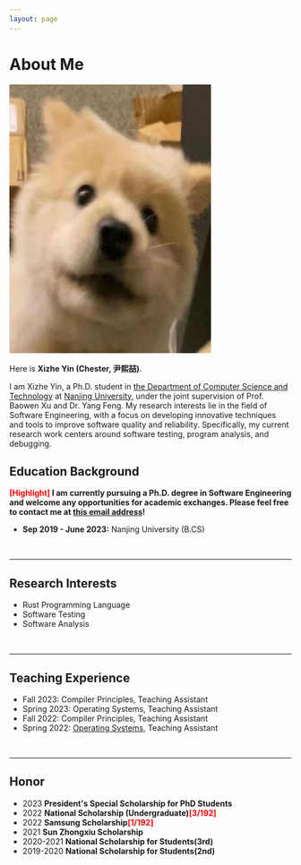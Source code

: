 ```yaml
---
layout: page
---
```


# About Me

<img src="images/yxz.jpg" class="floatpic" width="360" height="480">

Here is **Xizhe Yin (Chester, 尹熙喆)**.

I am Xizhe Yin, a Ph.D. student in [the Department of Computer Science and Technology](https://cs.nju.edu.cn/main.htm) at [Nanjing University](https://njunju.nju.edu.cn/EN/main.htm), under the joint supervision of Prof. Baowen Xu and Dr. Yang Feng. My research interests lie in the field of Software Engineering, with a focus on developing innovative techniques and tools to improve software quality and reliability. Specifically, my current research work centers around software testing, program analysis, and debugging.
<br>

## Education Background

**<font color='red'>[Highlight]</font> I am currently pursuing a Ph.D. degree in Software Engineering and welcome any opportunities for academic exchanges. Please feel free to contact me at [this email address](xizheyin@smail.nju.edu.cn)!**

- **Sep 2019 - June 2023:** Nanjing University (B.CS)
<br>

---

## Research Interests

- Rust Programming Language
- Software Testing
- Software Analysis
<br>

---

## Teaching Experience

- Fall 2023: Compiler Principles, Teaching Assistant
- Spring 2023: Operating Systems, Teaching Assistant
- Fall 2022: Compiler Principles, Teaching Assistant
- Spring 2022: [Operating Systems](https://changanyyy.gitbook.io/oslab/), Teaching Assistant
<br>

---

## Honor
- 2023 **President's Special Scholarship for PhD Students**
- 2022 **National Scholarship (Undergraduate)<font color='red'>[3/192]</font>**
- 2022 **Samsung Scholarship<font color='red'>[1/192]</font>**
- 2021 **Sun Zhongxiu Scholarship**
- 2020-2021 **National Scholarship for Students(3rd)**
- 2019-2020 **National Scholarship for Students(2nd)**
